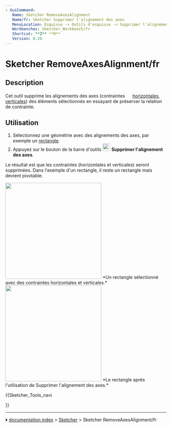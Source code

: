 ```yaml
---
- GuiCommand:
   Name: Sketcher RemoveAxesAlignment
   Name/fr: Sketcher Supprimer l'alignement des axes
   MenuLocation: Esquisse -> Outils d'esquisse -> Supprimer l'alignement des axes
   Workbenches: Sketcher_Workbench/fr
   Shortcut: **Z** **R**
   Version: 0.20
---
```


# Sketcher RemoveAxesAlignment/fr

## Description

Cet outil supprime les alignements des axes (contraintes <img alt="" src=images/Sketcher_ConstrainHorizontal.svg  style="width:16px;"> [horizontales](Sketcher_ConstrainHorizontal/fr.md), <img alt="" src=images/Sketcher_ConstrainVertical.svg  style="width:16px;"> [verticales](Sketcher_ConstrainVertical/fr.md)) des éléments sélectionnés en essayant de préserver la relation de contrainte.



## Utilisation

1.  Sélectionnez une géométrie avec des alignements des axes, par exemple un [rectangle](Sketcher_CreateRectangle/fr.md).
2.  Appuyez sur le bouton de la barre d\'outils <img alt="" src=images/Sketcher_RemoveAxesAlignment.svg  style="width:24px;"> **Supprimer l\'alignement des axes**.

Le résultat est que les contraintes (horizontales et verticales) seront supprimées. Dans l\'exemple d\'un rectangle, il reste un rectangle mais devient pivotable.

<img alt="" src=images/SketcherRemoveAxesAlignmentStart.png  style="width:300px;"> 
*Un rectangle sélectionné avec des contraintes horizontales et verticales.*

<img alt="" src=images/SketcherRemoveAxesAlignmentResult.png  style="width:300px;"> 
*Le rectangle après l'utilisation de Supprimer l'alignement des axes.*





{{Sketcher_Tools_navi

}}



---
⏵ [documentation index](../README.md) > [Sketcher](Sketcher_Workbench.md) > Sketcher RemoveAxesAlignment/fr
